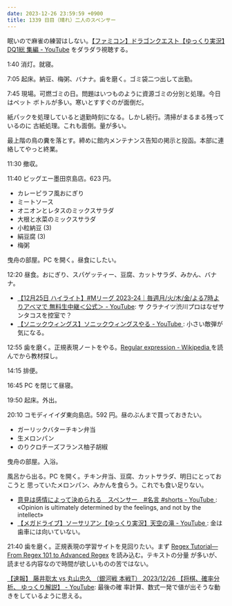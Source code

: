 ```yaml
---
date: 2023-12-26 23:59:59 +0900
title: 1339 日目（晴れ）二人のスペンサー
---
```


眠いので麻雀の練習はしない。[【ファミコン】ドラゴンクエスト【ゆっくり実況】DQ1総
集編 - YouTube](https://www.youtube.com/watch?v=cnpDKNsAILY) をダラダラ視聴する。

1:40 消灯。就寝。

7:05 起床。納豆、梅粥、バナナ。歯を磨く。ゴミ袋二つ出して出勤。

7:45 現場。可燃ゴミの日。問題はいつものように資源ゴミの分別と処理。今日はペット
ボトルが多い。寒いとすすぐのが面倒だ。

紙パックを処理していると退勤時刻になる。しかし続行。清掃がまるまる残っているのに
古紙処理。これも面倒。量が多い。

最上階の鳥の糞を落とす。締めに館内メンテナンス告知の掲示と投函。本部に連絡してやっと終業。

11:30 撤収。

11:40 ビッグエー墨田京島店。623 円。

* カレーピラフ風おにぎり
* ミートソース
* オニオンとレタスのミックスサラダ
* 大根と水菜のミックスサラダ
* 小粒納豆 (3)
* 絹豆腐 (3)
* 梅粥

曳舟の部屋。PC を開く。昼食にしたい。

12:20 昼食。おにぎり、スパゲッティー、豆腐、カットサラダ、みかん、バナナ。

* [【12月25日 ハイライト】#Mリーグ 2023-24｜毎週月/火/木/金/よる7時よりアベマで
  無料生中継＜公式＞ - YouTube](https://www.youtube.com/watch?v=VG7MzNlQTtE): サ
  クラナイツ渋川プロはなぜサンタコスを控室で？
* [【ソニックウィングス】ソニックウィングスやる - YouTube
  ](https://www.youtube.com/watch?v=jONEDCp61X8): 小さい敵弾が気になる。

12:55 歯を磨く。正規表現ノートをやる。[Regular expression - Wikipedia
](https://en.wikipedia.org/wiki/Regular_expression) を読んでから教材探し。

14:15 排便。

16:45 PC を閉じて昼寝。

19:50 起床。外出。

20:10 コモディイイダ東向島店。592 円。昼のぶんまで買っておきたい。

* ガーリックバターチキン弁当
* 生メロンパン
* のりクロチーズフランス柚子胡椒

曳舟の部屋。入浴。

風呂から出る。PC を開く。チキン弁当、豆腐、カットサラダ、明日にとっておこうと
思っていたメロンパン、みかんを食らう。これでも食い足りない。

* [意見は感情によって決められる　スペンサー　#名言 #shorts - YouTube
  ](https://www.youtube.com/watch?v=9OlfUEgQNIM): «Opinion is ultimately
  determined by the feelings, and not by the intellect»
* [【メガドライブ】ソーサリアン【ゆっくり実況】天空の滝 - YouTube
  ](https://www.youtube.com/watch?v=Q8jfjaD4Oy8): 金は歯車には向いていない。

21:40 歯を磨く。正規表現の学習サイトを見回りたい。まず [Regex Tutorial—From
Regex 101 to Advanced Regex](https://www.rexegg.com/) を読み込む。テキストの分量
が多いが、読ませる内容なので時間が欲しいものの苦ではない。

[【速報】 藤井聡太 vs 丸山忠久 （銀河戦 本戦T） 2023/12/26 【将棋、確率分析、
ゆっくり解説】 - YouTube](https://www.youtube.com/watch?v=5scmhmQ37Dw): 最後の確
率計算、数式一発で値が出そうな動きをしているように思える。

